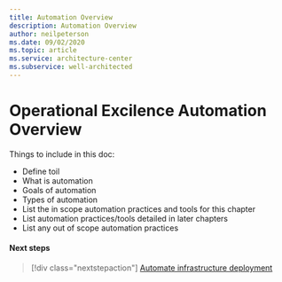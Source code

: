 ```yaml
---
title: Automation Overview
description: Automation Overview
author: neilpeterson
ms.date: 09/02/2020
ms.topic: article
ms.service: architecture-center
ms.subservice: well-architected
---
```


# Operational Excilence Automation Overview

Things to include in this doc:

- Define toil
- What is automation
- Goals of automation
- Types of automation
- List the in scope automation practices and tools for this chapter
- List automation practices/tools detailed in later chapters
- List any out of scope automation practices

#### Next steps

> [!div class="nextstepaction"]
> [Automate infrastructure deployment](./automation-infrastructure.md)